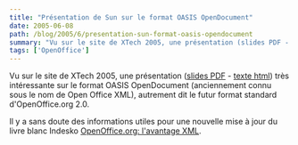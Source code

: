 ```yaml
---
title: "Présentation de Sun sur le format OASIS OpenDocument"
date: 2005-06-08
path: /blog/2005/6/presentation-sun-format-oasis-opendocument
summary: "Vu sur le site de XTech 2005, une présentation (slides PDF - texte html) tr&#232;s int&#233;ressante sur le format OASIS OpenDocument (anciennement connu sous le nom de Open Office XML), autrement dit le futur format standard d'OpenOffice.org 2.0."
tags: ['OpenOffice']
---
```


Vu sur le site de XTech 2005, une présentation (<a href="http://www.idealliance.org/proceedings/xtech05/slides/brauer/xtech2005-opendocument.pdf">slides PDF</a> - <a href="http://www.idealliance.org/proceedings/xtech05/papers/03-02-02/">texte
html</a>) tr&#232;s int&#233;ressante sur le format OASIS OpenDocument (anciennement 
connu sous le nom de Open Office XML), autrement dit le futur format 
standard d'OpenOffice.org 2.0.

Il y a sans doute des informations utiles pour une nouvelle mise &#224; jour du 
livre blanc Indesko <a href="/assets/pdf/ooo-avantage-xml.pdf">OpenOffice.org: l'avantage XML</a>. 

